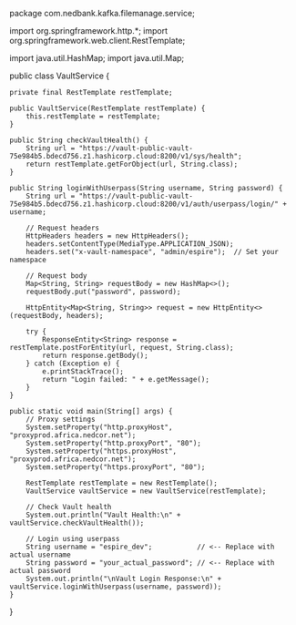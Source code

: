 package com.nedbank.kafka.filemanage.service;

import org.springframework.http.*;
import org.springframework.web.client.RestTemplate;

import java.util.HashMap;
import java.util.Map;

public class VaultService {

    private final RestTemplate restTemplate;

    public VaultService(RestTemplate restTemplate) {
        this.restTemplate = restTemplate;
    }

    public String checkVaultHealth() {
        String url = "https://vault-public-vault-75e984b5.bdecd756.z1.hashicorp.cloud:8200/v1/sys/health";
        return restTemplate.getForObject(url, String.class);
    }

    public String loginWithUserpass(String username, String password) {
        String url = "https://vault-public-vault-75e984b5.bdecd756.z1.hashicorp.cloud:8200/v1/auth/userpass/login/" + username;

        // Request headers
        HttpHeaders headers = new HttpHeaders();
        headers.setContentType(MediaType.APPLICATION_JSON);
        headers.set("x-vault-namespace", "admin/espire");  // Set your namespace

        // Request body
        Map<String, String> requestBody = new HashMap<>();
        requestBody.put("password", password);

        HttpEntity<Map<String, String>> request = new HttpEntity<>(requestBody, headers);

        try {
            ResponseEntity<String> response = restTemplate.postForEntity(url, request, String.class);
            return response.getBody();
        } catch (Exception e) {
            e.printStackTrace();
            return "Login failed: " + e.getMessage();
        }
    }

    public static void main(String[] args) {
        // Proxy settings
        System.setProperty("http.proxyHost", "proxyprod.africa.nedcor.net");
        System.setProperty("http.proxyPort", "80");
        System.setProperty("https.proxyHost", "proxyprod.africa.nedcor.net");
        System.setProperty("https.proxyPort", "80");

        RestTemplate restTemplate = new RestTemplate();
        VaultService vaultService = new VaultService(restTemplate);

        // Check Vault health
        System.out.println("Vault Health:\n" + vaultService.checkVaultHealth());

        // Login using userpass
        String username = "espire_dev";           // <-- Replace with actual username
        String password = "your_actual_password"; // <-- Replace with actual password
        System.out.println("\nVault Login Response:\n" + vaultService.loginWithUserpass(username, password));
    }
}
